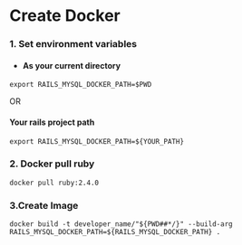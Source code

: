 # Create Docker

### 1. Set environment variables

  - #### As your current directory

`
export RAILS_MYSQL_DOCKER_PATH=$PWD
`

OR

#### Your rails project path
`
export RAILS_MYSQL_DOCKER_PATH=${YOUR_PATH}
`

### 2. Docker pull ruby

`
docker pull ruby:2.4.0
`

### 3.Create Image

```
docker build -t developer_name/"${PWD##*/}" --build-arg RAILS_MYSQL_DOCKER_PATH=${RAILS_MYSQL_DOCKER_PATH} .
```
